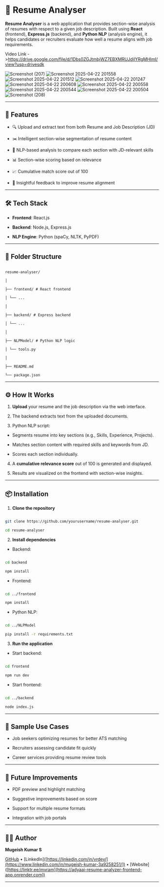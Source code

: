 
# 📄 Resume Analyser

  


**Resume Analyser** is a web application that provides section-wise analysis of resumes with respect to a given job description. Built using **React** (frontend), **Express.js** (backend), and **Python NLP** (analysis engine), it helps candidates or recruiters evaluate how well a resume aligns with job requirements.

  Video Link ->https://drive.google.com/file/d/1Dbs0ZGJtmbjWZ7EBXMRUJdiIYRgMHImI/view?usp=drivesdk 

  ![Screenshot (207)](https://github.com/user-attachments/assets/8343e71c-269a-415b-ac7f-185e9cedcf7e)
![Screenshot 2025-04-22 201558](https://github.com/user-attachments/assets/10fb7410-c136-404a-a239-28d0ef747085)
![Screenshot 2025-04-22 201512](https://github.com/user-attachments/assets/3b464ba3-eaa8-4cc8-ade4-1817b7a5afe0)
![Screenshot 2025-04-22 201247](https://github.com/user-attachments/assets/f0b1f35a-4fd9-4ecf-aa06-de2a205fc5c1)
![Screenshot 2025-04-22 200608](https://github.com/user-attachments/assets/8f5946d2-3234-4caf-b348-31ca0157b796)
![Screenshot 2025-04-22 200558](https://github.com/user-attachments/assets/b1939934-04a4-48a6-bda2-d8a1accd5ec5)
![Screenshot 2025-04-22 200544](https://github.com/user-attachments/assets/d4a6249c-73ed-4f84-94c6-5529ff9ed104)
![Screenshot 2025-04-22 200504](https://github.com/user-attachments/assets/aca2b8ac-4579-4a7b-9f3e-41d4037731a0)
![Screenshot (208)](https://github.com/user-attachments/assets/9ab7d372-c37e-42f5-944f-362a1a129071)


---

  

## 🚀 Features


  

- 🔍 Upload and extract text from both Resume and Job Description (JD)

- ✂️ Intelligent section-wise segmentation of resume content

- 🤖 NLP-based analysis to compare each section with JD-relevant skills

- 📊 Section-wise scoring based on relevance

- 📈 Cumulative match score out of 100

- 🧠 Insightful feedback to improve resume alignment

  

---

  

## 🛠️ Tech Stack

  

-  **Frontend**: React.js

-  **Backend**: Node.js, Express.js

-  **NLP Engine**: Python (spaCy, NLTK, PyPDF)

  

---

## 📂 Folder Structure

  

```

resume-analyser/

│

├── frontend/ # React frontend

│ └── ...

│

├── backend/ # Express backend

│ └── ...

│

├── NLPModel/ # Python NLP logic

│ └── tools.py

│

├── README.md

└── package.json

```

  

---

  

## ⚙️ How It Works

  

1.  **Upload** your resume and the job description via the web interface.

2. The backend extracts text from the uploaded documents.

3. Python NLP script:

- Segments resume into key sections (e.g., Skills, Experience, Projects).

- Matches section content with required skills and keywords from JD.

- Scores each section individually.

4. A **cumulative relevance score** out of 100 is generated and displayed.

5. Results are visualized on the frontend with section-wise insights.

  

---

  

## 📦 Installation

  

1.  **Clone the repository**

```bash

git clone https://github.com/yourusername/resume-analyser.git

cd resume-analyser

```

  

2.  **Install dependencies**

  

- Backend:

```bash

cd backend

npm install

```

  

- Frontend:

```bash

cd ../frontend

npm install

```

  

- Python NLP:

```bash

cd ../NLPModel

pip install -r requirements.txt

```

  

3.  **Run the application**

  

- Start backend:

```bash

cd frontend

npm run dev

```

  

- Start frontend:

```bash

cd ../backend

node index.js

```
 
---

 

## 🧪 Sample Use Cases

  

- Job seekers optimizing resumes for better ATS matching

- Recruiters assessing candidate fit quickly

- Career services providing resume review tools

  

---

  

## 📌 Future Improvements

  

- PDF preview and highlight matching

- Suggestive improvements based on score

- Support for multiple resume formats

- Integration with job portals

  

---

  

## 🧑‍💻 Author

  

**Mugeish Kumar S**

[GitHub](https://github.com/mugeishkumar912005) • [LinkedIn]([https://linkedin.com/in/vrdev/](https://www.linkedin.com/in/mugeish-kumar-3a9258251/]) • [Website]([https://linktr.ee/mvram](https://adyaai-resume-analyzer-frontend-app.onrender.com])

  

---

